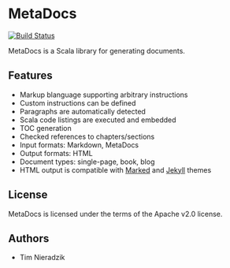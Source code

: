 # MetaDocs
[![Build Status](https://travis-ci.org/MetaStack-pl/MetaDocs.svg)](https://travis-ci.org/MetaStack-pl/MetaDocs)

MetaDocs is a Scala library for generating documents.

## Features
* Markup blanguage supporting arbitrary instructions
* Custom instructions can be defined
* Paragraphs are automatically detected
* Scala code listings are executed and embedded
* TOC generation
* Checked references to chapters/sections
* Input formats: Markdown, MetaDocs
* Output formats: HTML
* Document types: single-page, book, blog
* HTML output is compatible with [Marked](http://marked2app.com/help/Writing_Custom_CSS.html) and [Jekyll](http://jekyllrb.com/) themes

## License
MetaDocs is licensed under the terms of the Apache v2.0 license.

## Authors
* Tim Nieradzik
